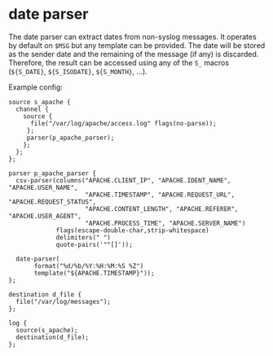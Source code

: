 date parser
===========

The date parser can extract dates from non-syslog messages. It
operates by default on `$MSG` but any template can be provided. The
date will be stored as the sender date and the remaining of the
message (if any) is discarded. Therefore, the result can be accessed
using any of the `S_` macros (`${S_DATE}`, `${S_ISODATE}`,
`${S_MONTH}`, …).

Example config:

```
source s_apache {
  channel {
    source {
      file("/var/log/apache/access.log" flags(no-parse));
     };
     parser(p_apache_parser);
    };
  };
};

parser p_apache_parser {
  csv-parser(columns("APACHE.CLIENT_IP", "APACHE.IDENT_NAME", "APACHE.USER_NAME",
                     "APACHE.TIMESTAMP", "APACHE.REQUEST_URL", "APACHE.REQUEST_STATUS",
                     "APACHE.CONTENT_LENGTH", "APACHE.REFERER", "APACHE.USER_AGENT",
                     "APACHE.PROCESS_TIME", "APACHE.SERVER_NAME")
             flags(escape-double-char,strip-whitespace)
             delimiters(" ")
             quote-pairs('""[]'));

  date-parser(
       format("%d/%b/%Y:%H:%M:%S %Z")
       template("${APACHE.TIMESTAMP}"));
};

destination d_file {
  file("/var/log/messages");
};

log {
  source(s_apache);
  destination(d_file);
};
```
